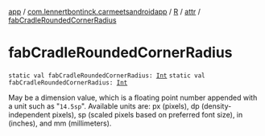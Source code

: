 [app](../../../index.md) / [com.lennertbontinck.carmeetsandroidapp](../../index.md) / [R](../index.md) / [attr](index.md) / [fabCradleRoundedCornerRadius](./fab-cradle-rounded-corner-radius.md)

# fabCradleRoundedCornerRadius

`static val fabCradleRoundedCornerRadius: `[`Int`](https://kotlinlang.org/api/latest/jvm/stdlib/kotlin/-int/index.html)
`static val fabCradleRoundedCornerRadius: `[`Int`](https://kotlinlang.org/api/latest/jvm/stdlib/kotlin/-int/index.html)

May be a dimension value, which is a floating point number appended with a unit such as "`14.5sp`". Available units are: px (pixels), dp (density-independent pixels), sp (scaled pixels based on preferred font size), in (inches), and mm (millimeters).

